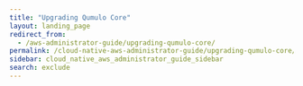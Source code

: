 ```yaml
---
title: "Upgrading Qumulo Core"
layout: landing_page
redirect_from:
  - /aws-administrator-guide/upgrading-qumulo-core/
permalink: /cloud-native-aws-administrator-guide/upgrading-qumulo-core/
sidebar: cloud_native_aws_administrator_guide_sidebar
search: exclude
---
```

